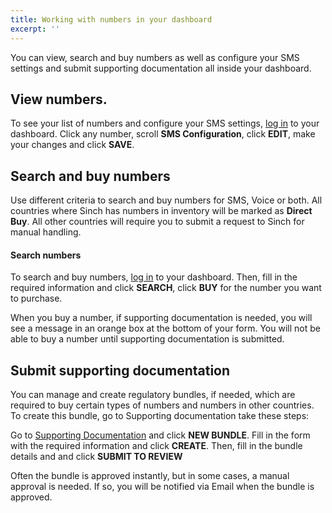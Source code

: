 ```yaml
---
title: Working with numbers in your dashboard
excerpt: ''
---
```

You can view, search and buy numbers as well as configure your SMS settings and submit supporting documentation all inside your dashboard. 

## View numbers.

To see your list of numbers and configure your SMS settings, [log in](https://dashboard.sinch.com/numbers/your-numbers/numbers) to your dashboard. Click any number, scroll **SMS Configuration**, click **EDIT**, make your changes and click **SAVE**.

## Search and buy numbers

Use different criteria to search and buy numbers for SMS, Voice or both. All countries where Sinch has numbers in inventory will be marked as **Direct Buy**. All other countries will require you to submit a request to Sinch for manual handling. 

#### Search numbers

To search and buy numbers, [log in](https://dashboard.sinch.com/numbers/buy-numbers) to your dashboard. Then, fill in the required information and click **SEARCH**, click **BUY** for the number you want to purchase.
  
When you buy a number, if supporting documentation is needed, you will see a message in an orange box at the bottom of your form. You will not be able to buy a number until supporting documentation is submitted.

## Submit supporting documentation

You can manage and create regulatory bundles, if needed, which are required to buy certain types of numbers and numbers in other countries. To create this bundle, go to Supporting documentation take these steps:

Go to [Supporting Documentation](https://dashboard.sinch.com/numbers/supporting-documentation) and click **NEW BUNDLE**. Fill in the form with the required information and click **CREATE**. Then, fill in the bundle details and and click **SUBMIT TO REVIEW**
  
Often the bundle is approved instantly, but in some cases, a manual approval is needed. If so, you will be notified via Email when the bundle is approved.
